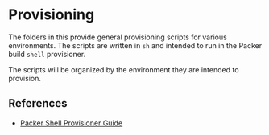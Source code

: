 # Provisioning

The folders in this provide general provisioning scripts for various environments. The scripts are written in `sh` and intended to run in the Packer build `shell` provisioner.

The scripts will be organized by the environment they are intended to provision.

## References

* [Packer Shell Provisioner Guide](https://developer.hashicorp.com/packer/docs/provisioners/shell)
